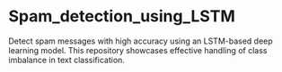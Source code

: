 # Spam_detection_using_LSTM
Detect spam messages with high accuracy using an LSTM-based deep learning model. This repository showcases effective handling of class imbalance in text classification.
